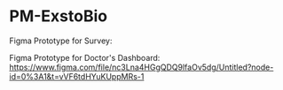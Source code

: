 # PM-ExstoBio


Figma Prototype for Survey:


Figma Prototype for Doctor's Dashboard:
https://www.figma.com/file/nc3Lna4HGgQDQ9lfaOv5dg/Untitled?node-id=0%3A1&t=vVF6tdHYuKUppMRs-1
